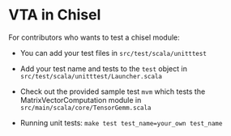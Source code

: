 <!--- Licensed to the Apache Software Foundation (ASF) under one -->
<!--- or more contributor license agreements.  See the NOTICE file -->
<!--- distributed with this work for additional information -->
<!--- regarding copyright ownership.  The ASF licenses this file -->
<!--- to you under the Apache License, Version 2.0 (the -->
<!--- "License"); you may not use this file except in compliance -->
<!--- with the License.  You may obtain a copy of the License at -->

<!---   http://www.apache.org/licenses/LICENSE-2.0 -->

<!--- Unless required by applicable law or agreed to in writing, -->
<!--- software distributed under the License is distributed on an -->
<!--- "AS IS" BASIS, WITHOUT WARRANTIES OR CONDITIONS OF ANY -->
<!--- KIND, either express or implied.  See the License for the -->
<!--- specific language governing permissions and limitations -->
<!--- under the License. -->

VTA in Chisel 
===================================================
For contributors who wants to test a chisel module:
	
 - You can add your test files in  `src/test/scala/unitttest`
 - Add your test name and tests to the `test` object in `src/test/scala/unitttest/Launcher.scala`
 - Check out the provided sample test `mvm` which tests the MatrixVectorComputation module
    in `src/main/scala/core/TensorGemm.scala`

- Running unit tests: `make test test_name=your_own test_name`
	


